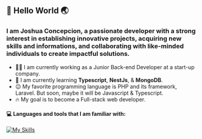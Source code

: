 ## 👋 Hello World 🌏

### I am Joshua Concepcion, a passionate developer with a strong interest in establishing innovative projects, acquiring new skills and informations, and collaborating with like-minded individuals to create impactful solutions.

* 👨‍💻 I am currently working as a Junior Back-end Developer at a start-up company.
* 📖 I am currently learning **Typescript**, **NestJs**, & **MongoDB**.
* 😉 My favorite programming language is PHP and its framework, Laravel. But soon, maybe it will be Javascript & Typescript.
* 🔥 My goal is to become a Full-stack web developer.

#### 💻 Languages and tools that I am familiar with:


[![My Skills](https://skillicons.dev/icons?i=php,mysql,laravel,nestjs,nodejs,github,vscode,ts,css,js,html,postman,git,mongodb)](https://skillicons.dev)
